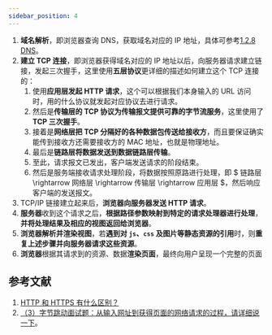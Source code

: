 ```yaml
---
sidebar_position: 4
---
```


1. **域名解析**，即浏览器查询 DNS，获取域名对应的 IP 地址，具体可参考[1.2.8 DNS](https://ricear.com/project-26/doc-796)。
2. **建立 TCP 连接**，即浏览器获得域名对应的 IP 地址以后，向服务器请求建立链接，发起三次握手，这里使用**五层协议**更详细的描述如何建立这个 TCP 连接的：
   1. 使用**应用层发起 HTTP 请求**，这个可以根据我们本身输入的 URL 访问时，用的什么协议就发起对应协议去进行请求。
   2. 然后是**传输层的 TCP 协议为传输报文提供可靠的字节流服务**，这里使用了**TCP 三次握手**。
   3. 接着是**网络层把 TCP 分隔好的各种数据包传送给接收方**，而且要保证确实能传到接收方还需要接收方的 MAC 地址，也就是物理地址。
   4. 最后是**链路层将数据发送到数据链路层传输**。
   5. 至此，请求报文已发出，客户端发送请求的阶段结束。
   6. 然后是服务端接收请求处理阶段，将数据按照原路进行处理，即 $ 链路层 \rightarrow 网络层 \rightarrow 传输层 \rightarrow 应用层 $，然后响应客户端的发送报文。
3. TCP/IP 链接建立起来后，**浏览器向服务器发送 HTTP 请求**。
4. **服务器**收到这个请求之后，**根据路径参数映射到特定的请求处理器进行处理**，**并将处理结果及相应的视图返回给浏览器**。
5. **浏览器解析并渲染视图**，若**遇到对 `js`、`css` 及图片等静态资源的引用**时，则**重复上述步骤并向服务器请求这些资源**。
6. **浏览器**根据其请求到的资源、数据**渲染页面**，最终向用户呈现一个完整的页面

## 参考文献

1. [HTTP 和 HTTPS 有什么区别？](https://github.com/wolverinn/Waking-Up/blob/master/Computer%20Network.md#HTTP%E5%92%8CHTTPS%E6%9C%89%E4%BB%80%E4%B9%88%E5%8C%BA%E5%88%AB)
2. [（3）字节跳动面试题：从输入网址到获得页面的网络请求的过程，请详细说一下](https://blog.csdn.net/qq_36520235/article/details/82559847)。
